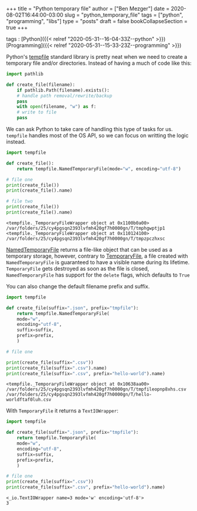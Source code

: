 +++
title = "Python temporary file"
author = ["Ben Mezger"]
date = 2020-08-02T16:44:00-03:00
slug = "python_temporary_file"
tags = ["python", "programming", "libs"]
type = "posts"
draft = false
bookCollapseSection = true
+++

tags
: [Python]({{< relref "2020-05-31--16-04-33Z--python" >}}) [Programming]({{< relref "2020-05-31--15-33-23Z--programming" >}})

Python's [tempfile](https://docs.python.org/3/library/tempfile.html) standard library is pretty neat when we need to create a
temporary file and/or directories. Instead of having a much of code like this:

```python
import pathlib

def create_file(filename):
    if pathlib.Path(filename).exists():
	# handle path removal/rewrite/backup
	pass
    with open(filename, "w") as f:
	# write to file
	pass

```

We can ask Python to take care of handling this type of tasks for us. `tempfile`
handles most of the OS API, so we can focus on writting the logic instead.

```python
import tempfile

def create_file():
    return tempfile.NamedTemporaryFile(mode="w", encoding="utf-8")

# file one
print(create_file())
print(create_file().name)

# file two
print(create_file())
print(create_file().name)
```

```text
<tempfile._TemporaryFileWrapper object at 0x1100b0a00>
/var/folders/25/cy4pgsqn2393lvfmh420gf7h0000gn/T/tmphgwptjp1
<tempfile._TemporaryFileWrapper object at 0x110124100>
/var/folders/25/cy4pgsqn2393lvfmh420gf7h0000gn/T/tmpzpczhxsc
```

[NamedTemporaryFile](https://docs.python.org/3/library/tempfile.html#tempfile.NamedTemporaryFile) returns a file-like object that can be used as a temporary
storage, however, contrary to [TemporaryFile](https://docs.python.org/3/library/tempfile.html#tempfile.TemporaryFile), a file created with
`NamedTemporaryFile` is guaranteed to have a visible name during its lifetime.
`TemporaryFile` gets destroyed as soon as the file is closed, `NamedTemporaryFile`
has support for the `delete` flags, which defaults to `True`

You can also change the default filename prefix and suffix.

```python
import tempfile

def create_file(suffix=".json", prefix="tmpfile"):
    return tempfile.NamedTemporaryFile(
	mode="w",
	encoding="utf-8",
	suffix=suffix,
	prefix=prefix,
    )

# file one

print(create_file(suffix=".csv"))
print(create_file(suffix=".csv").name)
print(create_file(suffix=".csv", prefix="hello-world").name)
```

```text
<tempfile._TemporaryFileWrapper object at 0x10638aa00>
/var/folders/25/cy4pgsqn2393lvfmh420gf7h0000gn/T/tmpfileopnp8xhs.csv
/var/folders/25/cy4pgsqn2393lvfmh420gf7h0000gn/T/hello-worldftaf0luh.csv
```

With `TemporaryFile` it returns a `TextIOWrapper`:

```python
import tempfile

def create_file(suffix=".json", prefix="tmpfile"):
    return tempfile.TemporaryFile(
	mode="w",
	encoding="utf-8",
	suffix=suffix,
	prefix=prefix,
    )

# file one
print(create_file(suffix=".csv"))
print(create_file(suffix=".csv", prefix="hello-world").name)
```

```text
<_io.TextIOWrapper name=3 mode='w' encoding='utf-8'>
3
```